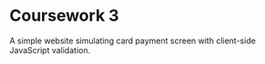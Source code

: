 # Coursework 3

A simple website simulating card payment screen with client-side JavaScript validation.